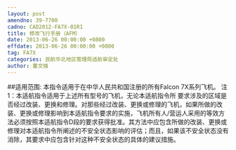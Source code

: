 ```yaml
---
layout: post
amendno: 39-7700
cadno: CAD2012-FA7X-01R1
title: 修改飞行手册（AFM）
date: 2013-06-26 00:00:00 +0800
effdate: 2013-06-26 00:00:00 +0800
tag: FA7X
categories: 民航华北地区管理局适航审定处
author: 董文强
---
```


##适用范围:
本指令适用于在中华人民共和国注册的所有Falcon 7X系列飞机。 注1：本适航指令适用于上述所有型号的飞机，无论本适航指令所
要求涉及的区域是否经过改装、更换和修理。对那些经过改装、更换或修理的飞机，如果所做的改装、更换或修理影响到本适航指令要求的实施，飞机所有人/营运人采用的等效方法必须按照本适航指令D段的要求获得批准。其方法中应包含所做的改装、更换或修理对本适航指令所阐述的不安全状态影响的评估；而且，如果该不安全状态没有消除，其要求中应包含针对这种不安全状态的具体的建议措施。

